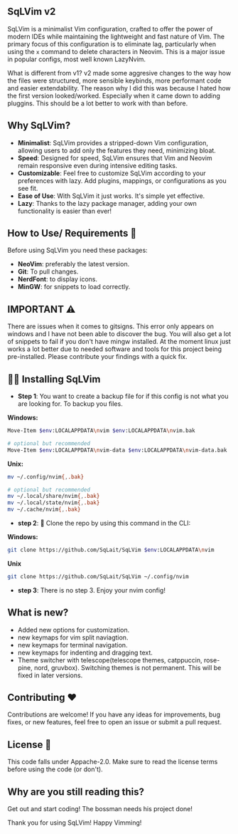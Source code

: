 ## SqLVim v2

SqLVim is a minimalist Vim configuration, crafted to offer the power of modern IDEs while maintaining the lightweight and fast nature of Vim. The primary focus of this configuration is to eliminate lag, particularly when using the `x` command to delete characters in Neovim. This is a major issue in popular configs, most well known LazyNvim.

What is different from v1? v2 made some aggresive changes to the way how the files were structured, more sensible keybinds, more performant code and easier extendability.
The reason why I did this was because I hated how the first version looked/worked. Especially when it came down to adding pluggins. This should be a lot better to work with than before.

## Why SqLVim?

- **Minimalist**: SqLVim provides a stripped-down Vim configuration, allowing users to add only the features they need, minimizing bloat.
- **Speed**: Designed for speed, SqLVim ensures that Vim and Neovim remain responsive even during intensive editing tasks.
- **Customizable**: Feel free to customize SqLVim according to your preferences with lazy. Add plugins, mappings, or configurations as you see fit.
- **Ease of Use**: With SqLVim it just works. It's simple yet effective.
- **Lazy**: Thanks to the lazy package manager, adding your own functionality is easier than ever!

## How to Use/ Requirements 📖

Before using SqLVim you need these packages:
- **NeoVim**: preferably the latest version.
- **Git**: To pull changes.
- **NerdFont**: to display icons.
- **MinGW**: for snippets to load correctly.

## IMPORTANT ⚠
There are issues when it comes to gitsigns. This error only appears on windows and I have not been able to discover the bug.
You will also get a lot of snippets to fail if you don't have mingw installed. At the moment linux just works a lot better due to
needed software and tools for this project being pre-installed. Please contribute your findings with a quick fix.


## 👨‍💻 Installing SqLVim 

- **Step 1**: 
You want to create a backup file for if this config is not what you are looking for.
To backup you files.

**Windows:**
```bash
Move-Item $env:LOCALAPPDATA\nvim $env:LOCALAPPDATA\nvim.bak

# optional but recommended
Move-Item $env:LOCALAPPDATA\nvim-data $env:LOCALAPPDATA\nvim-data.bak
```
**Unix:**
```bash
mv ~/.config/nvim{,.bak}

# optional but recommended
mv ~/.local/share/nvim{,.bak}
mv ~/.local/state/nvim{,.bak}
mv ~/.cache/nvim{,.bak}
```

- **step 2**: 📡 Clone the repo by using this command in the CLI:

**Windows:**
```bash
git clone https://github.com/SqLait/SqLVim $env:LOCALAPPDATA\nvim
```
**Unix**
```bash
git clone https://github.com/SqLait/SqLVim ~/.config/nvim
```
- **step 3**: There is no step 3. Enjoy your nvim config!

## What is new?
- Added new options for customization.
- new keymaps for vim split naviagtion.
- new keymaps for terminal navigation.
- new keymaps for indenting and dragging text.
- Theme switcher with telescope(telescope themes, catppuccin, rose-pine, nord, gruvbox). Switching themes is not permanent. This will be fixed in later versions.

## Contributing ❤

Contributions are welcome! If you have any ideas for improvements, bug fixes, or new features, feel free to open an issue or submit a pull request.

## License 💽

This code falls under Appache-2.0. Make sure to read the license terms before using the code (or don't).

## Why are you still reading this?
Get out and start coding! The bossman needs his project done!

Thank you for using SqLVim! Happy Vimming!
